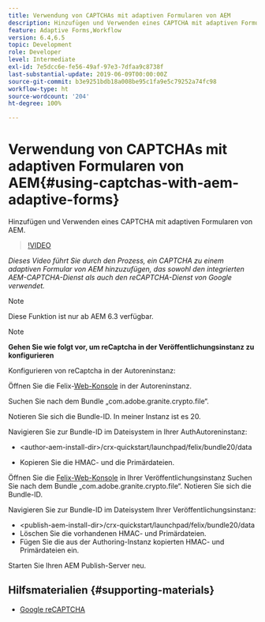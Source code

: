 ```yaml
---
title: Verwendung von CAPTCHAs mit adaptiven Formularen von AEM
description: Hinzufügen und Verwenden eines CAPTCHA mit adaptiven Formularen von AEM.
feature: Adaptive Forms,Workflow
version: 6.4,6.5
topic: Development
role: Developer
level: Intermediate
exl-id: 7e5dcc6e-fe56-49af-97e3-7dfaa9c8738f
last-substantial-update: 2019-06-09T00:00:00Z
source-git-commit: b3e9251bdb18a008be95c1fa9e5c79252a74fc98
workflow-type: ht
source-wordcount: '204'
ht-degree: 100%

---
```


# Verwendung von CAPTCHAs mit adaptiven Formularen von AEM{#using-captchas-with-aem-adaptive-forms}

Hinzufügen und Verwenden eines CAPTCHA mit adaptiven Formularen von AEM.

>[!VIDEO](https://video.tv.adobe.com/v/18336?quality=12&learn=on)

*Dieses Video führt Sie durch den Prozess, ein CAPTCHA zu einem adaptiven Formular von AEM hinzuzufügen, das sowohl den integrierten AEM-CAPTCHA-Dienst als auch den reCAPTCHA-Dienst von Google verwendet.*

>[!NOTE]
>
>Diese Funktion ist nur ab AEM 6.3 verfügbar.

>[!NOTE]
>
>**Gehen Sie wie folgt vor, um reCaptcha in der Veröffentlichungsinstanz zu konfigurieren**
>
>Konfigurieren von reCaptcha in der Autoreninstanz:
>
>Öffnen Sie die Felix-[Web-Konsole](http://localhost:4502/system/console/bundles) in der Autoreninstanz.
>
>Suchen Sie nach dem Bundle „com.adobe.granite.crypto.file“.
>
>Notieren Sie sich die Bundle-ID. In meiner Instanz ist es 20.
>
>Navigieren Sie zur Bundle-ID im Dateisystem in Ihrer AuthAutoreninstanz:
>
>* &lt;author-aem-install-dir>/crx-quickstart/launchpad/felix/bundle20/data
* Kopieren Sie die HMAC- und die Primärdateien.
>
Öffnen Sie die [Felix-Web-Konsole](http://localhost:4502/system/console/bundles) in Ihrer Veröffentlichungsinstanz Suchen Sie nach dem Bundle „com.adobe.granite.crypto.file“. Notieren Sie sich die Bundle-ID.
>
Navigieren Sie zur Bundle-ID im Dateisystem Ihrer Veröffentlichungsinstanz:
>
* &lt;publish-aem-install-dir>/crx-quickstart/launchpad/felix/bundle20/data
* Löschen Sie die vorhandenen HMAC- und Primärdateien.
* Fügen Sie die aus der Authoring-Instanz kopierten HMAC- und Primärdateien ein.
>
Starten Sie Ihren AEM Publish-Server neu.

## Hilfsmaterialien {#supporting-materials}

* [Google reCAPTCHA](https://www.google.com/recaptcha)
